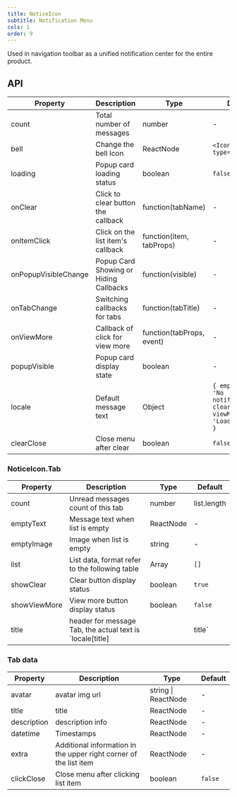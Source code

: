 ```yaml
---
title: NoticeIcon
subtitle: Notification Menu
cols: 1
order: 9
---
```


Used in navigation toolbar as a unified notification center for the entire product.

## API

Property | Description | Type | Default
----|------|-----|------
count | Total number of messages | number | -
bell | Change the bell Icon | ReactNode | `<Icon type='bell' />`
loading | Popup card loading status | boolean | `false`
onClear | Click to clear button the callback | function(tabName) | -
onItemClick | Click on the list item's callback | function(item, tabProps) | -
onPopupVisibleChange | Popup Card Showing or Hiding Callbacks | function(visible) | -
onTabChange | Switching callbacks for tabs | function(tabTitle) | -
onViewMore | Callback of click for view more | function(tabProps, event) | -
popupVisible | Popup card display state | boolean | -
locale | Default message text | Object | `{ emptyText: 'No notifications', clear: 'Clear', viewMore: 'Loading more' }`
clearClose | Close menu after clear | boolean | `false`

### NoticeIcon.Tab

Property | Description | Type | Default
----|------|-----|------
count | Unread messages count of this tab | number | list.length
emptyText | Message text when list is empty | ReactNode | -
emptyImage | Image when list is empty | string | -
list | List data, format refer to the following table | Array | `[]`
showClear | Clear button display status | boolean | `true`
showViewMore | View more button display status | boolean | `false`
title | header for message Tab, the actual text is `locale[title] || title` | string | -

### Tab data

Property | Description | Type | Default
----|------|-----|------
avatar | avatar img url | string \| ReactNode | -
title | title | ReactNode | -
description | description info | ReactNode | -
datetime | Timestamps | ReactNode | -
extra | Additional information in the upper right corner of the list item | ReactNode | -
clickClose | Close menu after clicking list item | boolean | `false`
